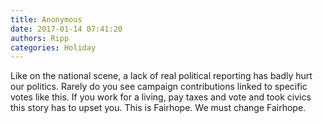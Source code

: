 ```yaml
---
title: Anonymous
date: 2017-01-14 07:41:20
authors: Ripp
categories: Holiday
---
```


 Like on the national scene, a lack of real political reporting has badly hurt our politics.
Rarely do you see campaign contributions linked to specific votes like this.  If you work for a living, pay taxes and vote and took civics this story has to upset you.  This is Fairhope. We must change Fairhope.